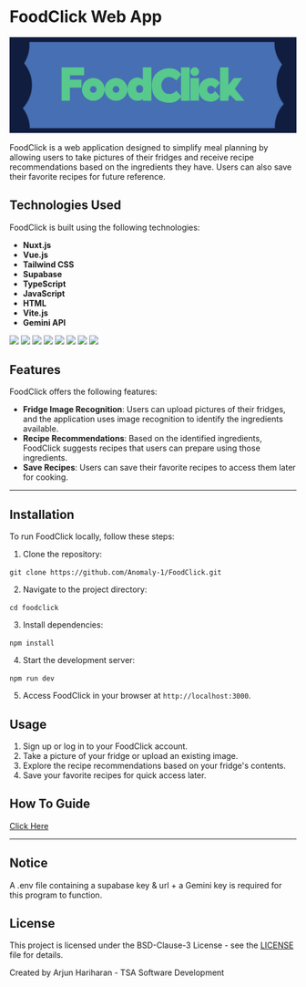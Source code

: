 # FoodClick Web App

![FoodClick](FoodClick.jpg)

FoodClick is a web application designed to simplify meal planning by allowing users to take pictures of their fridges and receive recipe recommendations based on the ingredients they have. Users can also save their favorite recipes for future reference.

## Technologies Used

FoodClick is built using the following technologies:

- **Nuxt.js**
- **Vue.js**
- **Tailwind CSS**
- **Supabase**
- **TypeScript**
- **JavaScript**
- **HTML** 
- **Vite.js**
- **Gemini API**

<img width=40px src="https://cdn.jsdelivr.net/gh/devicons/devicon@latest/icons/nuxtjs/nuxtjs-original.svg" />
<img width=40px src="https://cdn.jsdelivr.net/gh/devicons/devicon@latest/icons/vuejs/vuejs-original.svg" />
<img width=40px src="https://cdn.jsdelivr.net/gh/devicons/devicon@latest/icons/tailwindcss/tailwindcss-original.svg" />
<img width=40px src="https://cdn.jsdelivr.net/gh/devicons/devicon@latest/icons/supabase/supabase-original.svg" />
<img width=40px src="https://cdn.jsdelivr.net/gh/devicons/devicon@latest/icons/typescript/typescript-original.svg" />
<img width=40px src="https://cdn.jsdelivr.net/gh/devicons/devicon@latest/icons/javascript/javascript-original.svg" />
<img width=40px src="https://cdn.jsdelivr.net/gh/devicons/devicon@latest/icons/html5/html5-original.svg" />
<img width=40px src="https://cdn.jsdelivr.net/gh/devicons/devicon@latest/icons/vitejs/vitejs-original.svg" />

## Features

FoodClick offers the following features:

- **Fridge Image Recognition**: Users can upload pictures of their fridges, and the application uses image recognition to identify the ingredients available.
- **Recipe Recommendations**: Based on the identified ingredients, FoodClick suggests recipes that users can prepare using those ingredients.
- **Save Recipes**: Users can save their favorite recipes to access them later for cooking.

---

## Installation

To run FoodClick locally, follow these steps:

1. Clone the repository:

```git clone https://github.com/Anomaly-1/FoodClick.git```

2. Navigate to the project directory:

```cd foodclick```

3. Install dependencies:

```npm install```

4. Start the development server:

```npm run dev```

5. Access FoodClick in your browser at `http://localhost:3000`.

## Usage

1. Sign up or log in to your FoodClick account.
2. Take a picture of your fridge or upload an existing image.
3. Explore the recipe recommendations based on your fridge's contents.
4. Save your favorite recipes for quick access later.

## How To Guide
[Click Here](https://scribehow.com/shared/FoodClick__How_To__Q0BlpagwS3eeP4ZW0P4cRQ)

---

## Notice

A .env file containing a supabase key & url + a Gemini key is required for this program to function.

## License

This project is licensed under the BSD-Clause-3 License - see the [LICENSE](https://opensource.org/license/bsd-3-clause/) file for details.

Created by Arjun Hariharan - TSA Software Development